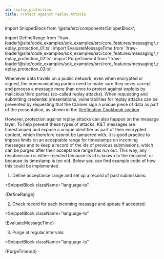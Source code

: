 ```yaml
---
id: replay_protection
title: Protect Against Replay Attacks
---
```


import SnippetBlock from '@site/src/components/SnippetBlock';

import DefineRange from '!!raw-loader!@site/code_examples/sdk_examples/src/core_features/messaging/_replay_protection_01.ts';
import EvaluateMessageTime from '!!raw-loader!@site/code_examples/sdk_examples/src/core_features/messaging/_replay_protection_02.ts';
import PurgeTimeout from '!!raw-loader!@site/code_examples/sdk_examples/src/core_features/messaging/_replay_protection_03.ts';

Whenever data travels on a public network, even when encrypted or signed, the communicating parties need to make sure they never accept and process a message more than once to protect against exploits by malicious third parties (so-called replay attacks).
When requesting and submitting credential presentations, vulnerabilities for replay attacks can be prevented by requesting that the Claimer sign a unique piece of data as part of the presentation, as shown in the [Verification Cookbook section](../04_claiming/04_presentation_creation.md).

However, protection against replay attacks can also happen on the message layer.
To help prevent these types of attacks, KILT messages are timestamped and expose a unique identifier as part of their encrypted content, which therefore cannot be tampered with.
It is good practice to impose limits on an acceptable range for timestamps on incoming messages and to keep a record of the ids of previous submissions, which can be purged after their acceptance range has run out.
This way, any resubmission is either rejected because its id is known to the recipient, or because its timestamp is too old.
Below you can find example code of how this could be implemented.

1. Define acceptance range and set up a record of past submissions:

<SnippetBlock
  className="language-ts"
>
  {DefineRange}
</SnippetBlock>

2. Check record for each incoming message and update if accepted:

<SnippetBlock
  className="language-ts"
>
  {EvaluateMessageTime}
</SnippetBlock>

3. Purge at regular intervals:

<SnippetBlock
  className="language-ts"
>
  {PurgeTimeout}
</SnippetBlock>
